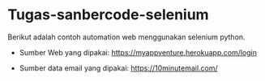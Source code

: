 # Tugas-sanbercode-selenium

Berikut adalah contoh automation web menggunakan selenium python.

- Sumber Web yang dipakai: https://myappventure.herokuapp.com/login

- Sumber data email yang dipakai: https://10minutemail.com/
